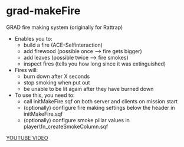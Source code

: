# grad-makeFire
GRAD fire making system (originally for Rattrap)

* Enables you to:
  * build a fire (ACE-Selfinteraction)
  * add firewood (possible once --> fire gets bigger)
  * add leaves (possible twice --> fire smokes)
  * inspect fires (tells you how long since it was extinguished)
* Fires will:
  * burn down after X seconds
  * stop smoking when put out
  * be unable to be lit again after they have burned down
* To use this, you need to:
  * call initMakeFire.sqf on both server and clients on mission start
  * (optionally) configure fire making settings below the header in initMakeFire.sqf
  * (optionally) configure smoke pillar values in player\fn_createSmokeColumn.sqf

[YOUTUBE VIDEO](https://www.youtube.com/watch?v=HQhSVDAufb4&feature=youtu.be)

